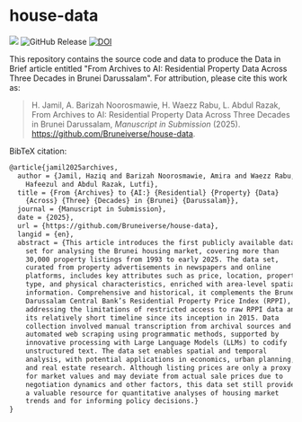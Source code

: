 
# house-data

<!-- badges: start -->
![](https://img.shields.io/badge/brunei-yakin-yellow)
![GitHub Release](https://img.shields.io/github/v/release/Bruneiverse/house-data)
[![DOI](https://zenodo.org/badge/902433889.svg)](https://doi.org/10.5281/zenodo.14978346)
<!-- badges: end -->

This repository contains the source code and data to produce the Data in Brief article entitled "From Archives to AI: Residential Property Data Across Three Decades in Brunei Darussalam".
For attribution, please cite this work as:

> H. Jamil, A. Barizah Noorosmawie, H. Waezz Rabu, L. Abdul Razak, From Archives to AI: Residential Property Data Across Three Decades in Brunei Darussalam, *Manuscript in Submission* (2025). https://github.com/Bruneiverse/house-data.

BibTeX citation:

```latex
@article{jamil2025archives,
  author = {Jamil, Haziq and Barizah Noorosmawie, Amira and Waezz Rabu,
    Hafeezul and Abdul Razak, Lutfi},
  title = {From {Archives} to {AI:} {Residential} {Property} {Data}
    {Across} {Three} {Decades} in {Brunei} {Darussalam}},
  journal = {Manuscript in Submission},
  date = {2025},
  url = {https://github.com/Bruneiverse/house-data},
  langid = {en},
  abstract = {This article introduces the first publicly available data
    set for analysing the Brunei housing market, covering more than
    30,000 property listings from 1993 to early 2025. The data set,
    curated from property advertisements in newspapers and online
    platforms, includes key attributes such as price, location, property
    type, and physical characteristics, enriched with area-level spatial
    information. Comprehensive and historical, it complements the Brunei
    Darussalam Central Bank’s Residential Property Price Index (RPPI),
    addressing the limitations of restricted access to raw RPPI data and
    its relatively short timeline since its inception in 2015. Data
    collection involved manual transcription from archival sources and
    automated web scraping using programmatic methods, supported by
    innovative processing with Large Language Models (LLMs) to codify
    unstructured text. The data set enables spatial and temporal
    analysis, with potential applications in economics, urban planning,
    and real estate research. Although listing prices are only a proxy
    for market values and may deviate from actual sale prices due to
    negotiation dynamics and other factors, this data set still provides
    a valuable resource for quantitative analyses of housing market
    trends and for informing policy decisions.}
}
```
